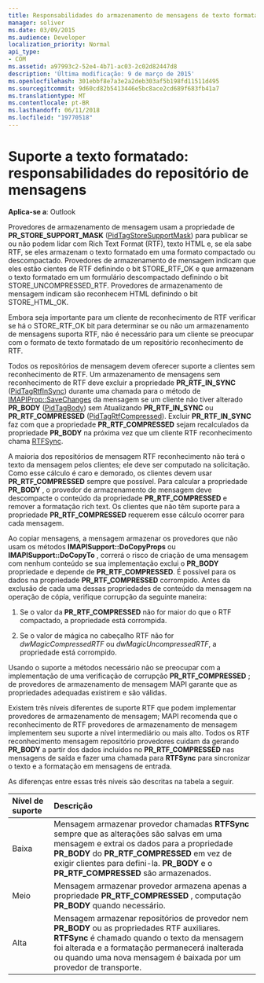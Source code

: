 ```yaml
---
title: Responsabilidades do armazenamento de mensagens de texto formatado de suporte
manager: soliver
ms.date: 03/09/2015
ms.audience: Developer
localization_priority: Normal
api_type:
- COM
ms.assetid: a97993c2-52e4-4b71-ac03-2c02d82447d8
description: 'Última modificação: 9 de março de 2015'
ms.openlocfilehash: 301ebbf8e7a3e2a2deb303af5b198fd11511d495
ms.sourcegitcommit: 9d60cd82b5413446e5bc8ace2cd689f683fb41a7
ms.translationtype: MT
ms.contentlocale: pt-BR
ms.lasthandoff: 06/11/2018
ms.locfileid: "19770518"
---
```

# <a name="supporting-formatted-text-message-store-responsibilities"></a>Suporte a texto formatado: responsabilidades do repositório de mensagens

  
  
**Aplica-se a**: Outlook 
  
Provedores de armazenamento de mensagem usam a propriedade de **PR_STORE_SUPPORT_MASK** ([PidTagStoreSupportMask](pidtagstoresupportmask-canonical-property.md)) para publicar se ou não podem lidar com Rich Text Format (RTF), texto HTML e, se ela sabe RTF, se eles armazenam o texto formatado em uma formato compactado ou descompactado. Provedores de armazenamento de mensagem indicam que eles estão cientes de RTF definindo o bit STORE_RTF_OK e que armazenam o texto formatado em um formulário descompactado definindo o bit STORE_UNCOMPRESSED_RTF. Provedores de armazenamento de mensagem indicam são reconhecem HTML definindo o bit STORE_HTML_OK.
  
Embora seja importante para um cliente de reconhecimento de RTF verificar se há o STORE_RTF_OK bit para determinar se ou não um armazenamento de mensagens suporta RTF, não é necessário para um cliente se preocupar com o formato de texto formatado de um repositório reconhecimento de RTF. 
  
Todos os repositórios de mensagem devem oferecer suporte a clientes sem reconhecimento de RTF. Um armazenamento de mensagens sem reconhecimento de RTF deve excluir a propriedade **PR_RTF_IN_SYNC** ([PidTagRtfInSync](pidtagrtfinsync-canonical-property.md)) durante uma chamada para o método de [IMAPIProp::SaveChanges](imapiprop-savechanges.md) da mensagem se um cliente não tiver alterado **PR_BODY** ([PidTagBody](pidtagbody-canonical-property.md)) sem Atualizando **PR_RTF_IN_SYNC** ou **PR_RTF_COMPRESSED** ([PidTagRtfCompressed](pidtagrtfcompressed-canonical-property.md)). Excluir **PR_RTF_IN_SYNC** faz com que a propriedade **PR_RTF_COMPRESSED** sejam recalculados da propriedade **PR_BODY** na próxima vez que um cliente RTF reconhecimento chama [RTFSync](rtfsync.md). 
  
A maioria dos repositórios de mensagem RTF reconhecimento não terá o texto da mensagem pelos clientes; ele deve ser computado na solicitação. Como esse cálculo é caro e demorado, os clientes devem usar **PR_RTF_COMPRESSED** sempre que possível. Para calcular a propriedade **PR_BODY** , o provedor de armazenamento de mensagem deve descompacte o conteúdo da propriedade **PR_RTF_COMPRESSED** e remover a formatação rich text. Os clientes que não têm suporte para a propriedade **PR_RTF_COMPRESSED** requerem esse cálculo ocorrer para cada mensagem. 
  
Ao copiar mensagens, a mensagem armazenar os provedores que não usam os métodos **IMAPISupport::DoCopyProps** ou **IMAPISupport::DoCopyTo** , correrá o risco de criação de uma mensagem com nenhum conteúdo se sua implementação exclui o **PR_BODY** propriedade e depende de **PR_RTF_COMPRESSED**. É possível para os dados na propriedade **PR_RTF_COMPRESSED** corrompido. Antes da exclusão de cada uma dessas propriedades de conteúdo da mensagem na operação de cópia, verifique corrupção da seguinte maneira: 
  
1. Se o valor da **PR_RTF_COMPRESSED** não for maior do que o RTF compactado, a propriedade está corrompida. 
    
2. Se o valor de mágica no cabeçalho RTF não for _dwMagicCompressedRTF_ ou _dwMagicUncompressedRTF_, a propriedade está corrompido.
    
Usando o suporte a métodos necessário não se preocupar com a implementação de uma verificação de corrupção **PR_RTF_COMPRESSED** ; de provedores de armazenamento de mensagem MAPI garante que as propriedades adequadas existirem e são válidas. 
  
Existem três níveis diferentes de suporte RTF que podem implementar provedores de armazenamento de mensagem; MAPI recomenda que o reconhecimento de RTF provedores de armazenamento de mensagem implementem seu suporte a nível intermediário ou mais alto. Todos os RTF reconhecimento mensagem repositório provedores cuidam da gerando **PR_BODY** a partir dos dados incluídos no **PR_RTF_COMPRESSED** nas mensagens de saída e fazer uma chamada para **RTFSync** para sincronizar o texto e a formatação em mensagens de entrada. 
  
As diferenças entre essas três níveis são descritas na tabela a seguir. 
  
|**Nível de suporte**|**Descrição**|
|:-----|:-----|
|Baixa  <br/> |Mensagem armazenar provedor chamadas **RTFSync** sempre que as alterações são salvas em uma mensagem e extrai os dados para a propriedade **PR_BODY** do **PR_RTF_COMPRESSED** em vez de exigir clientes para defini-la. **PR_BODY** e o **PR_RTF_COMPRESSED** são armazenados.  <br/> |
|Meio  <br/> |Mensagem armazenar provedor armazena apenas a propriedade **PR_RTF_COMPRESSED** , computação **PR_BODY** quando necessário.  <br/> |
|Alta  <br/> |Mensagem armazenar repositórios de provedor nem **PR_BODY** ou as propriedades RTF auxiliares. **RTFSync** é chamado quando o texto da mensagem foi alterada e a formatação permanecerá inalterada ou quando uma nova mensagem é baixada por um provedor de transporte.  <br/> |
   

